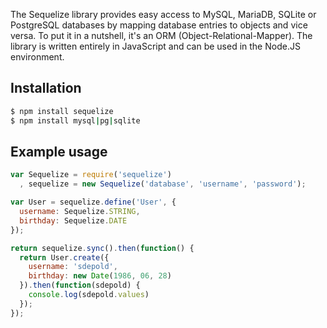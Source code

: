 The Sequelize library provides easy access to MySQL, MariaDB, SQLite or PostgreSQL databases by mapping database entries to objects and vice versa. To put it in a nutshell, it's an ORM (Object-Relational-Mapper). The library is written entirely in JavaScript and can be used in the Node.JS environment.

## Installation
```bash
$ npm install sequelize
$ npm install mysql|pg|sqlite
```

## Example usage
```js    
var Sequelize = require('sequelize')
  , sequelize = new Sequelize('database', 'username', 'password');

var User = sequelize.define('User', {
  username: Sequelize.STRING,
  birthday: Sequelize.DATE
});

return sequelize.sync().then(function() {
  return User.create({
    username: 'sdepold',
    birthday: new Date(1986, 06, 28)
  }).then(function(sdepold) {
    console.log(sdepold.values)
  });
});
```